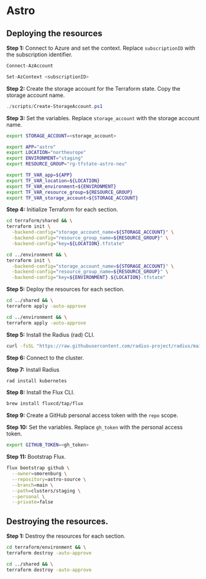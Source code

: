 # Astro

## Deploying the resources

**Step 1:** Connect to Azure and set the context. Replace `subscriptionID` with the subscription identifier.

```powershell
Connect-AzAccount
```

```powershell
Set-AzContext <subscriptionID>
```

**Step 2:** Create the storage account for the Terraform state. Copy the storage account name.

```powershell
./scripts/Create-StorageAccount.ps1
```

**Step 3:** Set the variables. Replace `storage_account` with the storage account name.

```bash
export STORAGE_ACCOUNT=<storage_account>
````

```bash
export APP="astro"
export LOCATION="northeurope"
export ENVIRONMENT="staging"
export RESOURCE_GROUP="rg-tfstate-astro-neu"
````

```bash
export TF_VAR_app=${APP}
export TF_VAR_location=${LOCATION}
export TF_VAR_environment=${ENVIRONMENT}
export TF_VAR_resource_group=${RESOURCE_GROUP}
export TF_VAR_storage_account=${STORAGE_ACCOUNT}
```

**Step 4:** Initialize Terraform for each section.

```bash
cd terraform/shared && \
terraform init \
  -backend-config="storage_account_name=${STORAGE_ACCOUNT}" \
  -backend-config="resource_group_name=${RESOURCE_GROUP}" \
  -backend-config="key=${LOCATION}.tfstate"
````

```bash
cd ../environment && \
terraform init \
  -backend-config="storage_account_name=${STORAGE_ACCOUNT}" \
  -backend-config="resource_group_name=${RESOURCE_GROUP}" \
  -backend-config="key=${ENVIRONMENT}.${LOCATION}.tfstate"
````

**Step 5:** Deploy the resources for each section.

```bash
cd ../shared && \
terraform apply -auto-approve
```

```bash
cd ../environment && \
terraform apply -auto-approve
```

**Step 5:** Install the Radius (rad) CLI.

```bash
curl -fsSL "https://raw.githubusercontent.com/radius-project/radius/main/deploy/install.sh" | /bin/bash
```

**Step 6:** Connect to the cluster.

**Step 7:** Install Radius

```bash
rad install kubernetes
```

**Step 8:** Install the Flux CLI.

```bash
brew install fluxcd/tap/flux
```

**Step 9:** Create a GitHub personal access token with the `repo` scope.

**Step 10:** Set the variables. Replace `gh_token` with the personal access token.

```bash
export GITHUB_TOKEN=<gh_token>
````

**Step 11:** Bootstrap Flux.

```bash
flux bootstrap github \
  --owner=smorenburg \
  --repository=astro-source \
  --branch=main \
  --path=clusters/staging \
  --personal \
  --private=false
```

## Destroying the resources.

**Step 1:** Destroy the resources for each section.

```bash
cd terraform/environment && \
terraform destroy -auto-approve
```

```bash
cd ../shared && \
terraform destroy -auto-approve
```

